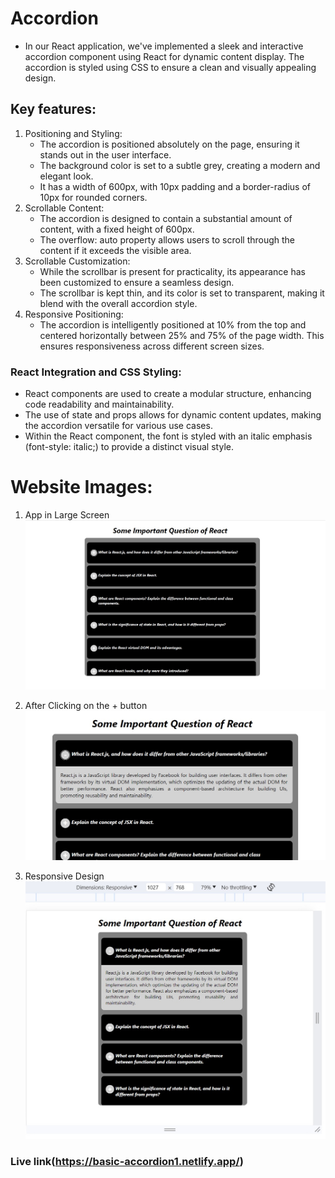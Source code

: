 # Accordion 
- In our React application, we've implemented a sleek and interactive accordion component using React for dynamic content display. The accordion is styled using CSS to ensure a clean and visually appealing design.

## Key features:
  1. Positioning and Styling:
     - The accordion is positioned absolutely on the page, ensuring it stands out in the user interface.
     - The background color is set to a subtle grey, creating a modern and elegant look.
     - It has a width of 600px, with 10px padding and a border-radius of 10px for rounded corners.
  2. Scrollable Content:
     - The accordion is designed to contain a substantial amount of content, with a fixed height of 600px.
     - The overflow: auto property allows users to scroll through the content if it exceeds the visible area.
  3. Scrollable Customization:
     - While the scrollbar is present for practicality, its appearance has been customized to ensure a seamless design.
     - The scrollbar is kept thin, and its color is set to transparent, making it blend with the overall accordion style.
  4. Responsive Positioning:
     - The accordion is intelligently positioned at 10% from the top and centered horizontally between 25% and 75% of the page width. This ensures responsiveness across different screen sizes.

### React Integration and CSS Styling:
  - React components are used to create a modular structure, enhancing code readability and maintainability.
  - The use of state and props allows for dynamic content updates, making the accordion versatile for various use cases.
  - Within the React component, the font is styled with an italic emphasis (font-style: italic;) to provide a distinct visual style.

# Website Images:
  1. App in Large Screen
  ![App in large screen](./assets/1.jpg)

  2. After Clicking on the + button  
  ![after clicking on the + button](./assets/2.jpg)

  3. Responsive Design
  ![Responsive Design](./assets/3.jpg)

### Live link(https://basic-accordion1.netlify.app/)